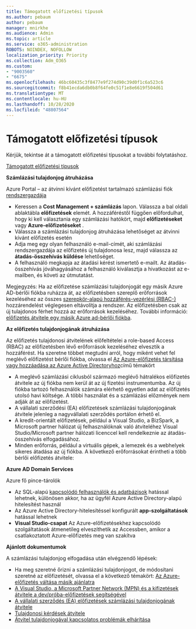```yaml
---
title: Támogatott előfizetési típusok
ms.author: pebaum
author: pebaum
manager: mnirkhe
ms.audience: Admin
ms.topic: article
ms.service: o365-administration
ROBOTS: NOINDEX, NOFOLLOW
localization_priority: Priority
ms.collection: Adm_O365
ms.custom:
- "9003560"
- "6675"
ms.openlocfilehash: 46bc60435c3f8477e9f274d90c39d0f1c6a523c6
ms.sourcegitcommit: f8b41ecda6db0b8f64fe0c51f1e8e6619f504d61
ms.translationtype: MT
ms.contentlocale: hu-HU
ms.lasthandoff: 10/28/2020
ms.locfileid: "48807564"
---
```

# <a name="supported-subscription-types"></a>Támogatott előfizetési típusok

Kérjük, tekintse át a támogatott előfizetési típusokat a további folytatáshoz.

[Támogatott előfizetési típusok](https://docs.microsoft.com/azure/billing/billing-subscription-transfer?WT.mc_id=Portal-Microsoft_Azure_Support#supported-subscription-types)

**Számlázási tulajdonjog átruházása**

Azure Portal – az átvinni kívánt előfizetést tartalmazó számlázási fiók [rendszergazdája](https://ms.portal.azure.com/)

- Keressen a **Cost Management + számlázás** lapon. Válassza a bal oldali ablaktábla **előfizetések** elemét. A hozzáféréstől függően előfordulhat, hogy ki kell választania egy számlázási hatókört, majd **előfizetéseket** vagy **Azure-előfizetéseket** .
- Válassza a számlázási tulajdonjog átruházása lehetőséget az átvinni kívánt előfizetés esetén
- Adja meg egy olyan felhasználó e-mail-címét, aki számlázási rendszergazdája az előfizetés új tulajdonosa lesz, majd válassza az **átadás-összehívás küldése** lehetőséget.
- A felhasználó megkapja az átadási kérést ismertető e-mailt. Az átadás-összehívás jóváhagyásához a felhasználó kiválasztja a hivatkozást az e-mailben, és követi az útmutatást.

Megjegyzés: Ha az előfizetése számlázási tulajdonjogát egy másik Azure AD-bérlői fiókba ruházza át, az előfizetésben szereplő erőforrások kezeléséhez az összes [szerepkör-alapú hozzáférés-vezérlési (RBAC-)](https://docs.microsoft.com/azure/role-based-access-control/overview?WT.mc_id=Portal-Microsoft_Azure_Support) hozzárendelést véglegesen eltávolítja a rendszer. Az előfizetésben csak az új tulajdonos férhet hozzá az erőforrások kezeléséhez. További információ: [előfizetés átvitele egy másik Azure ad-bérlői fiókba](https://docs.microsoft.com/azure/active-directory/managed-identities-azure-resources/known-issues?WT.mc_id=Portal-Microsoft_Azure_Support).

**Az előfizetés tulajdonjogának átruházása**

Az előfizetés tulajdonosi átvitelének előfeltételei a role-based Access (RBAC) az előfizetésben lévő erőforrások kezeléséhez elvesztik a hozzáférést. Ha szeretne többet megtudni arról, hogy miként vehet fel meglévő előfizetést bérlői fiókba, olvassa el [Az Azure-előfizetés társítása vagy hozzáadása az Azure Active Directoryhoz](https://docs.microsoft.com/azure/active-directory/fundamentals/active-directory-how-subscriptions-associated-directory?WT.mc_id=Portal-Microsoft_Azure_Support)című témakört

- A meglévő számlázási ciklusból származó meglévő hátralékos előfizetés átvitele az új fiókba nem kerül át az új fizetési instrumentumba. Az új fiókba tartozó felhasználók számára elérhető egyetlen adat az előfizetés utolsó havi költsége. A többi használat és a számlázási előzmények nem adják át az előfizetést.
- A vállalati szerződési (EA) előfizetések számlázási tulajdonjogának átvitele jelenleg a nagyvállalati szerződés portálon érhető el.
- A kredit-orientált előfizetések, például a Visual Studio, a BizSpark, a Microsoft partner hálózat új felhasználóknak való átviteléhez Visual Studio/Microsoft partner hálózati licenccel kell rendelkeznie az átadás-összehívás elfogadásához.
- Minden erőforrás, például a virtuális gépek, a lemezek és a webhelyek sikeres átadása az új fiókba. A következő erőforrásokat érintheti a több bérlői előfizetés átvitele:

**Azure AD Domain Services**

Azure fő pince-tárolók

- Az SQL-alapú [kapcsolódó felhasználók és adatbázisok](https://docs.microsoft.com/azure/sql-database/sql-database-aad-authentication-configure?WT.mc_id=Portal-Microsoft_Azure_Support) hatással lehetnek, különösen akkor, ha az ügyfél Azure Active Directory-alapú hitelesítést használ
- Az Azure Active Directory-hitelesítéssel konfigurált **app-szolgáltatások** hatással lehetnek
- **Visual Studio-csapat** Az Azure-előfizetésekhez kapcsolódó szolgáltatások átmenetileg elveszíthetik az Accessben, amikor a csatlakoztatott Azure-előfizetés meg van szakítva

**Ajánlott dokumentumok**

A számlázási tulajdonjog elfogadása után elvégzendő lépések:

- Ha meg szeretné őrizni a számlázási tulajdonjogot, de módosítani szeretné az előfizetését, olvassa el a következő témakört: [Az Azure-előfizetés váltása másik ajánlatra](https://docs.microsoft.com/azure/billing/billing-how-to-switch-azure-offer?WT.mc_id=Portal-Microsoft_Azure_Support)
- [A Visual Studio, a Microsoft Partner Network (MPN) és a kifizetések átvitele a dev/próba-előfizetések segítségével](https://docs.microsoft.com/azure/billing/billing-subscription-transfer?WT.mc_id=Portal-Microsoft_Azure_Support#transferring-visual-studio-microsoft-partner-network-mpn-and-pay-as-you-go-devtest-subscriptions)
- [A vállalati szerződés (EA) előfizetések számlázási tulajdonjogának átvitele](https://docs.microsoft.com/azure/billing/billing-subscription-transfer?WT.mc_id=Portal-Microsoft_Azure_Support#transfer-billing-ownership-of-enterprise-agreement-ea-subscriptions)
- [Tulajdonosi kérdések átvitele](https://docs.microsoft.com/azure/billing/billing-subscription-transfer?WT.mc_id=Portal-Microsoft_Azure_Support#frequently-asked-questions-faq-for-senders)
- [Átvitel tulajdonjogával kapcsolatos problémák elhárítása](https://docs.microsoft.com/azure/billing/billing-subscription-transfer?WT.mc_id=Portal-Microsoft_Azure_Support#troubleshooting)
